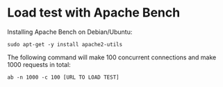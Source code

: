 # Load test with Apache Bench

Installing Apache Bench on Debian/Ubuntu:
```
sudo apt-get -y install apache2-utils
```

The following command will make 100 concurrent connections and make 1000 requests in total:
```
ab -n 1000 -c 100 [URL TO LOAD TEST]
```

